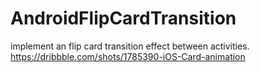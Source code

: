 # AndroidFlipCardTransition
implement an flip card transition effect between activities. https://dribbble.com/shots/1785390-iOS-Card-animation
